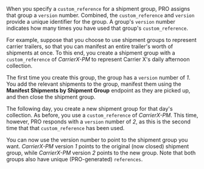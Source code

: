 When you specify a `custom_reference` for a shipment group, PRO assigns that group a `version` number. Combined, the `custom_reference` and `version` provide a unique identifier for the group. A group's `version` number indicates how many times you have used that group's `custom_reference`. 

For example, suppose that you choose to use shipment groups to represent carrier trailers, so that you can manifest an entire trailer's worth of shipments at once. To this end, you create a shipment group with a `custom_reference` of _CarrierX-PM_ to represent Carrier X's daily afternoon collection. 

The first time you create this group, the group has a `version` number of _1_. You add the relevant shipments to the group, manifest them using the **Manifest Shipments by Shipment Group** endpoint as they are picked up, and then close the shipment group.

The following day, you create a new shipment group for that day's collection. As before, you use a `custom_reference` of _CarrierX-PM_. This time, however, PRO responds with a `version` number of _2_, as this is the second time that that `custom_reference` has been used. 

You can now use the version number to point to the shipment group you want. _CarrierX-PM_ version _1_ points to the original (now closed) shipment group, while _CarrierX-PM_ version _2_ points to the new group. Note that both groups also have unique (PRO-generated) `references`.